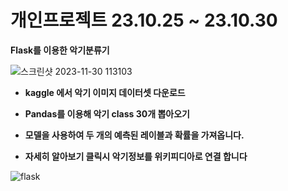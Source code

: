 # 개인프로젝트 23.10.25 ~ 23.10.30

**Flask를 이용한 악기분류기**

![스크린샷 2023-11-30 113103](https://github.com/Ggyuhwan/Flask/assets/133470173/25c778c3-7606-4c9a-9662-7e737f26595a)



- **kaggle 에서 악기 이미지 데이터셋 다운로드**

- **Pandas를 이용해 악기 class 30개 뽑아오기**

- **모델을 사용하여 두 개의 예측된 레이블과 확률을 가져옵니다.**

- **자세히 알아보기 클릭시 악기정보를 위키피디아로 연결 합니다**
  

![flask](https://github.com/Ggyuhwan/Flask/assets/133470173/b17772a7-32a3-4aa0-90f2-7a10c8a94abb)
